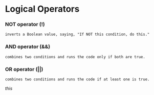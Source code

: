 #   Logical Operators

### NOT operator (!)    
```inverts a Boolean value, saying, "If NOT this condition, do this."```
### AND operator (&&)   
```combines two conditions and runs the code only if both are true.```
### OR operator (||)    
```combines two conditions and runs the code if at least one is true.```



*this*


